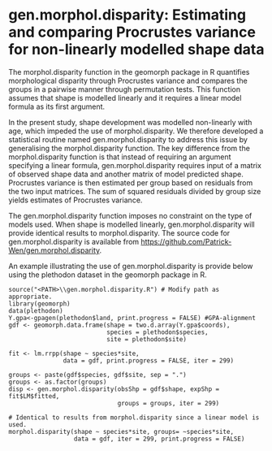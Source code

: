 # gen.morphol.disparity: Estimating and comparing Procrustes variance for non-linearly modelled shape data

The morphol.disparity function in the geomorph package in R quantifies morphological disparity through Procrustes variance and compares the groups in a pairwise manner through permutation tests. This function assumes that shape is modelled linearly and it requires a linear model formula as its first argument.

In the present study, shape development was modelled non-linearly with age, which impeded the use of morphol.disparity. We therefore developed a statistical routine named gen.morphol.disparity to address this issue by generalising the morphol.disparity function. The key difference from the morphol.disparity function is that instead of requiring an argument specifying a linear formula, gen.morphol.disparity requires input of a matrix of observed shape data and another matrix of model predicted shape. Procrustes variance is then estimated per group based on residuals from the two input matrices. The sum of squared residuals divided by group size yields estimates of Procrustes variance.

The gen.morphol.disparity function imposes no constraint on the type of models used. When shape is modelled linearly, gen.morphol.disparity will provide identical results to morphol.disparity. The source code for gen.morphol.disparity is available from https://github.com/Patrick-Wen/gen.morphol.disparity.

An example illustrating the use of gen.morphol.disparity is provide below using the plethodon dataset in the geomorph package in R.

```
source("<PATH>\\gen.morphol.disparity.R") # Modify path as appropriate.
library(geomorph)
data(plethodon)
Y.gpa<-gpagen(plethodon$land, print.progress = FALSE) #GPA-alignment
gdf <- geomorph.data.frame(shape = two.d.array(Y.gpa$coords),
                           species = plethodon$species,
                           site = plethodon$site)

fit <- lm.rrpp(shape ~ species*site, 
               data = gdf, print.progress = FALSE, iter = 299)

groups <- paste(gdf$species, gdf$site, sep = ".")
groups <- as.factor(groups)
disp <- gen.morphol.disparity(obsShp = gdf$shape, expShp = fit$LM$fitted, 
                              groups = groups, iter = 299)

# Identical to results from morphol.disparity since a linear model is used.
morphol.disparity(shape ~ species*site, groups= ~species*site,
                  data = gdf, iter = 299, print.progress = FALSE)
```
